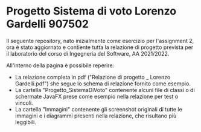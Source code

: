 # Progetto Sistema di voto    Lorenzo Gardelli 907502

Il seguente repository, nato inizialmente come esercizio per l'assignment 2, ora è stato aggiornato e contiente tutta la relazione di progetto prevista per il laboratorio del corso di Ingegneria del Software, AA 2021/2022.

All'interno della pagina è possibile reperire:
- La relazione completa in pdf ("Relazione di progetto _ Lorenzo Gardelli.pdf") she segue lo schema di relazione fornito come esempio.
- La cartella "Progetto_SistemaDiVoto" contenente alcuni file di classi o di schermate JavaFX prese come esempio nella relazione per test o vincoli.
- La cartella "Immagini" contenente gli screenshot originali di tutte le immagini e i diagrammi presenti nella relazione, che risultano più leggibili.
